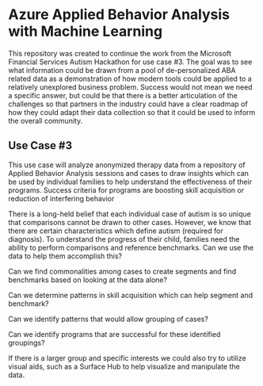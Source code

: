 # Azure Applied Behavior Analysis with Machine Learning

This repository was created to continue the work from the Microsoft Financial Services Autism Hackathon for use case #3. The goal was to see what information could be drawn from a pool of de-personalized ABA related data as a demonstration of how modern tools could be applied to a relatively unexplored business problem. Success would not mean we need a specific answer, but could be that there is a better articulation of the challenges so that partners in the industry could have a clear roadmap of how they could adapt their data collection so that it could be used to inform the overall community.


## Use Case #3
This use case will analyze anonymized therapy data from a repository of Applied Behavior Analysis sessions and cases to draw insights which can be used by individual families to help understand the effectiveness of their programs. Success criteria for programs are boosting skill acquisition or reduction of interfering behavior 

There is a long-held belief that each individual case of autism is so unique that comparisons cannot be drawn to other cases. However, we know that there are certain characteristics which define autism (required for diagnosis). To understand the progress of their child, families need the ability to perform comparisons and reference benchmarks. Can we use the data to help them accomplish this? 

Can we find commonalities among cases to create segments and find benchmarks based on looking at the data alone?  

Can we determine patterns in skill acquisition which can help segment and benchmark? 

Can we identify patterns that would allow grouping of cases? 

Can we identify programs that are successful for these identified groupings? 

 

If there is a larger group and specific interests we could also try to utilize visual aids, such as a Surface Hub to help visualize and manipulate the data. 
